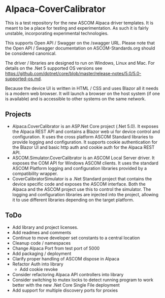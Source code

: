 # Alpaca-CoverCalibrator

This is a test repository for the new ASCOM Alpaca driver templates. It is meant to be a place for testing and experimentation. As such it is fairly unstable, incorporating experimental technologies. 

This supports Open API / Swagger on the /swagger URL. Please note that the Open API / Swagger documentation on ASCOM-Standards.org should be considered canonical.

The driver / libraries are designed to run on Windows, Linux and Mac. For details on the .Net 5 supported OS versions see https://github.com/dotnet/core/blob/master/release-notes/5.0/5.0-supported-os.md.

Because the device UI is written in HTML / CSS and uses Blazor all it needs is a modern web browser. It will launch a browser on the host system (if one is available) and is accessible to other systems on the same network.

## Projects

* Alpaca.CoverCalibrator is an ASP.Net Core project (.Net 5.0). It exposes the Alpaca REST API and contains a Blazor web ui for device control and configuration. It uses the cross platform ASCOM Standard libraries to provide logging and configuration. It supports cookie authentication for the Blazor UI and basic http auth and cookie auth for the Alpaca REST API.
* ASCOM.Simulator.CoverCalibrator is an ASCOM Local Server driver. It exposes the COM API for Windows ASCOM clients. It uses the standard ASCOM Platform logging and configuration libraries provided by a compatibility wrapper.
* CoverCalibratorSimulator is a .Net Standard project that contains the device specific code and exposes the ASCOM interface. Both the Alpaca and the ASCOM project use this to control the simulator. The logging and configuration libraries are injected into the project, allowing it to use different libraries depending on the target platform.

## ToDo
* Add library and project licenses.
* Add readmes and comments
* Continue to move developer set constants to a central location
* Cleanup code / namespaces
* Change Alpaca Port from test port of 5000
* Add packaging / deployment
* Clarify proper handling of ASCOM dispose in Alpaca
* Refactor Auth into library
  * Add cookie revoke
* Consider refactoring Alpaca API controllers into library
* Consider switching to mutex locks to detect running program to work better with the new .Net Core Single File deployment
* Add support for multiple discovery ports for proxies